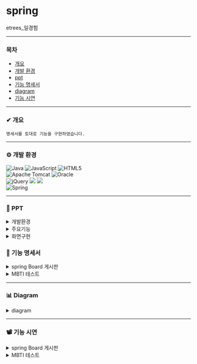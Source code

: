 # spring
 etrees_일경험

***

### 목차
* [개요](#-개요)
* [개발 환경](#-개발-환경)
* [ppt](#-ppt)
* [기능 명세서](#-기능-명세서)
* [diagram](#-diagram)
* [기능 시연](#-기능-시연)

***

### ✔ 개요
```
명세서를 토대로 기능을 구현하였습니다.
```

***

### ⚙ 개발 환경
![Java](https://img.shields.io/badge/java-%23ED8B00.svg?style=for-the-badge&logo=openjdk&logoColor=white)
![JavaScript](https://img.shields.io/badge/javascript-%23323330.svg?style=for-the-badge&logo=javascript&logoColor=%23F7DF1E)
![HTML5](https://img.shields.io/badge/html5-%23E34F26.svg?style=for-the-badge&logo=html5&logoColor=white)
<br>
![Apache Tomcat](https://img.shields.io/badge/apache%20tomcat-%23F8DC75.svg?style=for-the-badge&logo=apache-tomcat&logoColor=black)
![Oracle](https://img.shields.io/badge/Oracle-F80000?style=for-the-badge&logo=oracle&logoColor=white)
<br>
![jQuery](https://img.shields.io/badge/jquery-%230769AD.svg?style=for-the-badge&logo=jquery&logoColor=white)
<img src="https://img.shields.io/badge/JSP-E34F26?style=flat-square&logo=JSP&logoColor=white">
<img src="https://img.shields.io/badge/Mybatis-000000?style=flat&logo=Fluentd&logoColor=white"/>
<br>
![Spring](https://img.shields.io/badge/spring-%236DB33F.svg?style=for-the-badge&logo=spring&logoColor=white)


***

### 📂 PPT
<details>
  <summary>
   개발환경
  </summary>

</details>

<details>
  <summary>
   주요기능
  </summary>

</details>

<details>
  <summary>
   화면구현
  </summary>

</details>

### 📑 기능 명세서
<details>
  <summary>
    spring Board 게시판
  </summary>

![교육용 화면_2](https://github.com/yjeongyjeong/workExperience_spring/assets/147116001/f47465b1-1f59-4577-aa1c-239a2209347d)
![교육용 화면_3](https://github.com/yjeongyjeong/workExperience_spring/assets/147116001/97de0f93-7f9b-4e37-a307-5c6c6f37539a)
![교육용 화면_4](https://github.com/yjeongyjeong/workExperience_spring/assets/147116001/a23b7774-bda3-4d4d-8d66-8d8e7afd88b2)
![교육용 화면_5](https://github.com/yjeongyjeong/workExperience_spring/assets/147116001/29c1b3d4-2063-4a6b-88ad-f1ebf6dfc328)
![교육용 화면_6](https://github.com/yjeongyjeong/workExperience_spring/assets/147116001/f4b6815a-b37c-401f-9642-152633cf0a28)
![교육용 화면_7](https://github.com/yjeongyjeong/workExperience_spring/assets/147116001/3201ff04-9d27-4d3b-b125-02d8c92b9367)
![교육용 화면_8](https://github.com/yjeongyjeong/workExperience_spring/assets/147116001/cb9acbbc-d7c2-4422-8c85-e1057c5822a0)

</details>


<details>
  <summary>
    MBTI 테스트
  </summary>

![MBTI 만들기_2](https://github.com/yjeongyjeong/workExperience_spring/assets/147116001/3dbc077b-cc53-4cb6-b080-fe111a1020c1)
![MBTI 만들기_3](https://github.com/yjeongyjeong/workExperience_spring/assets/147116001/b6a259a4-827e-4683-a2d4-379677f9303b)
![MBTI 만들기_4](https://github.com/yjeongyjeong/workExperience_spring/assets/147116001/ad309cac-543f-46ab-a32b-007997372aeb)
![MBTI 만들기_5](https://github.com/yjeongyjeong/workExperience_spring/assets/147116001/74d624f0-9d66-4e1c-8a87-4ceb8e295e8f)
</details>

***

### 📊 Diagram
<details>
  <summary>
    diagram
  </summary>
</details>

***

### 📽 기능 시연

<details>
  <summary>
spring Board 게시판
  </summary>

</details>

<details>
  <summary>
MBTI 테스트
  </summary>

</details>
